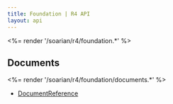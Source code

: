 ```yaml
---
title: Foundation | R4 API
layout: api
---
```


<%= render '/soarian/r4/foundation.*' %>

## Documents

<%= render '/soarian/r4/foundation/documents.*' %>

* [DocumentReference](/soarian/r4/foundation/documents/document-reference)
